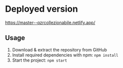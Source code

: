 # Deployed version

https://master--qzrcollezionabile.netlify.app/

## Usage

1. Download & extract the repository from GitHub
1. Install required dependencies with npm: `npm install`
1. Start the project: `npm start`
